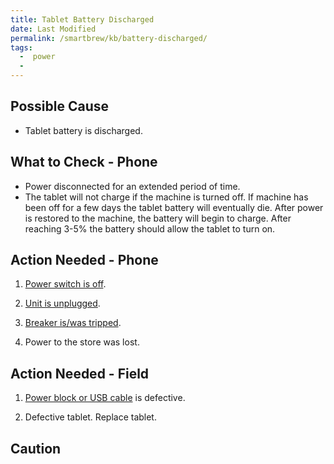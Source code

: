 ```yaml
---
title: Tablet Battery Discharged
date: Last Modified 
permalink: /smartbrew/kb/battery-discharged/
tags:
  -  power
  - 
---
```

## Possible Cause

- Tablet battery is discharged.

## What to Check - Phone

- Power disconnected for an extended period of time.
- The tablet will not charge if the machine is turned off. If machine has been off for a few days the tablet battery will eventually die. After power is restored to the machine, the battery will begin to charge. After reaching 3-5% the battery should allow the tablet to turn on.

## Action Needed - Phone

1) [Power switch is off](/smartbrew/kb/turn-on-machine/).

2) [Unit is unplugged](//smartbrew/kb/connect-machine/).

3) [Breaker is/was tripped](//smartbrew/kb/check-circuit-breaker/).

4) Power to the store was lost.

## Action Needed - Field

1) [Power block or USB cable](//smartbrew/kb/tablet-no-usb-power/) is defective.

2) Defective tablet. Replace tablet.

## Caution
